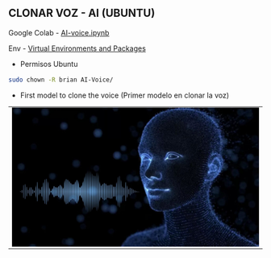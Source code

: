 ## CLONAR VOZ - AI (UBUNTU)


Google Colab - [AI-voice.ipynb](https://colab.research.google.com/drive/11RLHpnPv4nEN7ZOz3szU3cQdWN-vYNoa?hl=es#scrollTo=TMq5E7tCuBRA)

Env - [Virtual Environments and Packages](https://docs.python.org/3/tutorial/venv.html)


- Permisos Ubuntu

```bash
sudo chown -R brian AI-Voice/
```


- First model to clone the voice (Primer modelo en clonar la voz)

<table align="center" >
  <tr>
    <td align="center" style="padding=0;width=50%;">
      <img align="center" style="padding=0;" src="../AI-Voice/assets/voz.jpg" />
    </td>
  </tr>
</table>

